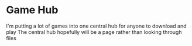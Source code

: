 # Game Hub

I'm putting a lot of games into one central hub for anyone to download and play
The central hub hopefully will be a page rather than looking through files
